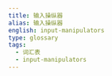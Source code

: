 ```yaml
---
title: 输入操纵器
alias: 输入操纵器
english: input-manipulators
type: glossary
tags:
  - 词汇表
  - input-manipulators
---
```

